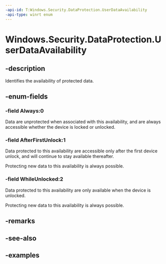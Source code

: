 ```yaml
---
-api-id: T:Windows.Security.DataProtection.UserDataAvailability
-api-type: winrt enum
---
```


<!-- Enumeration syntax.
public enum UserDataAvailability : int 
-->

# Windows.Security.DataProtection.UserDataAvailability

## -description
Identifies the availability of protected data.

## -enum-fields
### -field Always:0
Data are unprotected when associated with this availability, and are always accessible whether the device is locked or unlocked.

### -field AfterFirstUnlock:1
Data protected to this availability are accessible only after the first device unlock, and will continue to stay available thereafter.

Protecting new data to this availability is always possible.

### -field WhileUnlocked:2
Data protected to this availability are only available when the device is unlocked. 

Protecting new data to this availability is always possible.

## -remarks

## -see-also

## -examples

